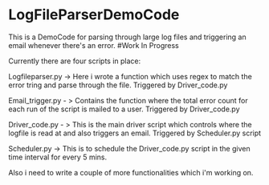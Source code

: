 # LogFileParserDemoCode
This is a DemoCode for parsing through large log files and triggering an email whenever there's an error.
#Work In Progress

Currently there are four scripts in place:

Logfileparser.py -> Here i wrote a function which uses regex to match the error tring and parse through the file. Triggered by Driver_code.py

Email_trigger.py - > Contains the function where the total error count for each run of the script is mailed to a user. Triggered by Driver_code.py

Driver_code.py - > This is the main driver script which controls where the logfile is read at and also triggers an email. Triggered by Scheduler.py script

Scheduler.py -> This is to schedule the Driver_code.py script in the given time interval for every 5 mins.

Also i need to write a couple of more functionalities which i'm working on.
